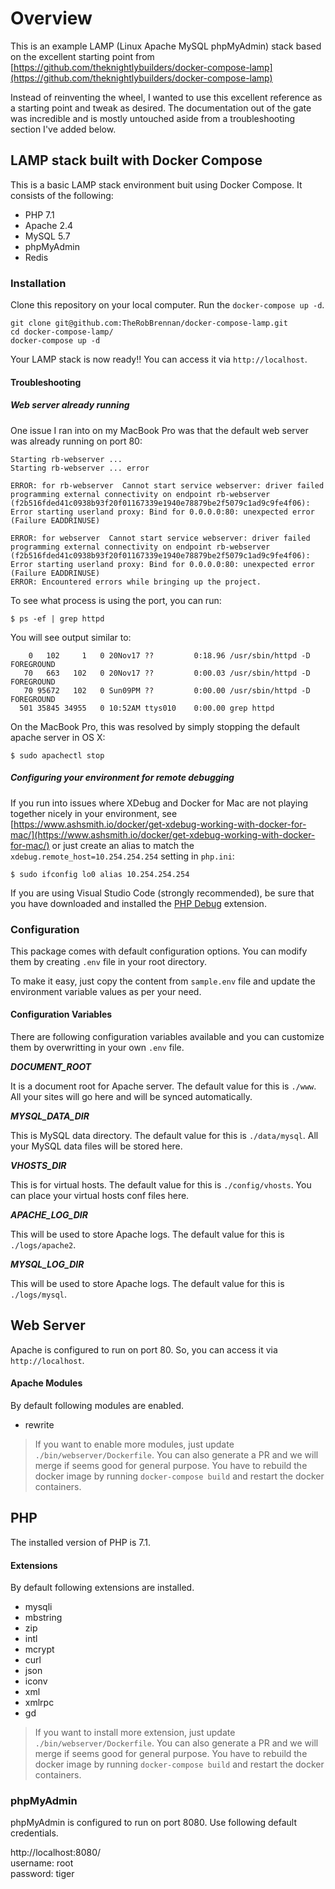 # Overview
This is an example LAMP (Linux Apache MySQL phpMyAdmin) stack based on the excellent starting point from [https://github.com/theknightlybuilders/docker-compose-lamp](https://github.com/theknightlybuilders/docker-compose-lamp)

Instead of reinventing the wheel, I wanted to use this excellent reference as a starting point and tweak as desired. The documentation out of the gate was incredible and is mostly untouched aside from a troubleshooting section I've added below.

## LAMP stack built with Docker Compose

This is a basic LAMP stack environment buit using Docker Compose. It consists of the following:

* PHP 7.1
* Apache 2.4
* MySQL 5.7
* phpMyAdmin
* Redis 

### Installation

Clone this repository on your local computer. Run the `docker-compose up -d`.

```shell
git clone git@github.com:TheRobBrennan/docker-compose-lamp.git
cd docker-compose-lamp/
docker-compose up -d
```

Your LAMP stack is now ready!! You can access it via `http://localhost`.

#### Troubleshooting
##### Web server already running
One issue I ran into on my MacBook Pro was that the default web server was already running on port 80:
```
Starting rb-webserver ... 
Starting rb-webserver ... error

ERROR: for rb-webserver  Cannot start service webserver: driver failed programming external connectivity on endpoint rb-webserver (f2b516fded41c0938b93f20f01167339e1940e78879be2f5079c1ad9c9fe4f06): Error starting userland proxy: Bind for 0.0.0.0:80: unexpected error (Failure EADDRINUSE)

ERROR: for webserver  Cannot start service webserver: driver failed programming external connectivity on endpoint rb-webserver (f2b516fded41c0938b93f20f01167339e1940e78879be2f5079c1ad9c9fe4f06): Error starting userland proxy: Bind for 0.0.0.0:80: unexpected error (Failure EADDRINUSE)
ERROR: Encountered errors while bringing up the project.
```

To see what process is using the port, you can run:

    $ ps -ef | grep httpd

You will see output similar to:
```
    0   102     1   0 20Nov17 ??         0:18.96 /usr/sbin/httpd -D FOREGROUND
   70   663   102   0 20Nov17 ??         0:00.03 /usr/sbin/httpd -D FOREGROUND
   70 95672   102   0 Sun09PM ??         0:00.00 /usr/sbin/httpd -D FOREGROUND
  501 35845 34955   0 10:52AM ttys010    0:00.00 grep httpd

```

On the MacBook Pro, this was resolved by simply stopping the default apache server in OS X:

    $ sudo apachectl stop

##### Configuring your environment for remote debugging
If you run into issues where XDebug and Docker for Mac are not playing together nicely in your environment, see [https://www.ashsmith.io/docker/get-xdebug-working-with-docker-for-mac/](https://www.ashsmith.io/docker/get-xdebug-working-with-docker-for-mac/) or just create an alias to match the `xdebug.remote_host=10.254.254.254` setting in `php.ini`:

    $ sudo ifconfig lo0 alias 10.254.254.254

If you are using Visual Studio Code (strongly recommended), be sure that you have downloaded and installed the [PHP Debug](https://marketplace.visualstudio.com/items?itemName=felixfbecker.php-debug) extension.

### Configuration

This package comes with default configuration options. You can modify them by creating `.env` file in your root directory.

To make it easy, just copy the content from `sample.env` file and update the environment variable values as per your need.

#### Configuration Variables

There are following configuration variables available and you can customize them by overwritting in your own `.env` file.

_**DOCUMENT_ROOT**_

It is a document root for Apache server. The default value for this is `./www`. All your sites will go here and will be synced automatically.

_**MYSQL_DATA_DIR**_

This is MySQL data directory. The default value for this is `./data/mysql`. All your MySQL data files will be stored here.

_**VHOSTS_DIR**_

This is for virtual hosts. The default value for this is `./config/vhosts`. You can place your virtual hosts conf files here.

_**APACHE_LOG_DIR**_

This will be used to store Apache logs. The default value for this is `./logs/apache2`.

_**MYSQL_LOG_DIR**_

This will be used to store Apache logs. The default value for this is `./logs/mysql`.

## Web Server

Apache is configured to run on port 80. So, you can access it via `http://localhost`.

#### Apache Modules

By default following modules are enabled.

* rewrite

> If you want to enable more modules, just update `./bin/webserver/Dockerfile`. You can also generate a PR and we will merge if seems good for general purpose.
> You have to rebuild the docker image by running `docker-compose build` and restart the docker containers.

## PHP

The installed version of PHP is 7.1.

#### Extensions

By default following extensions are installed.

* mysqli
* mbstring
* zip
* intl
* mcrypt
* curl
* json
* iconv
* xml
* xmlrpc
* gd

> If you want to install more extension, just update `./bin/webserver/Dockerfile`. You can also generate a PR and we will merge if seems good for general purpose.
> You have to rebuild the docker image by running `docker-compose build` and restart the docker containers.

### phpMyAdmin

phpMyAdmin is configured to run on port 8080. Use following default credentials.

http://localhost:8080/  
username: root  
password: tiger

